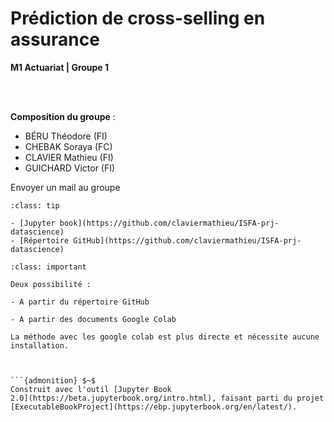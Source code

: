 

<!-- #region -->
# Prédiction de cross-selling en assurance

**M1 Actuariat | Groupe 1**

<br><br>

**Composition du groupe** :
<br>
- BÉRU Théodore (FI)
- CHEBAK Soraya (FC)
- CLAVIER Mathieu (FI)
- GUICHARD Victor (FI)

<a>Envoyer un mail au groupe</a>






```{admonition} Liens
:class: tip

- [Jupyter book](https://github.com/claviermathieu/ISFA-prj-datascience)
- [Répertoire GitHub](https://github.com/claviermathieu/ISFA-prj-datascience)
```


```{admonition} Exécuter le code
:class: important

Deux possibilité : 

- A partir du répertoire GitHub

- A partir des documents Google Colab

La méthode avec les google colab est plus directe et nécessite aucune installation.



```{admonition} $~$
Construit avec l'outil [Jupyter Book
2.0](https://beta.jupyterbook.org/intro.html), faisant parti du projet
[ExecutableBookProject](https://ebp.jupyterbook.org/en/latest/).  
```